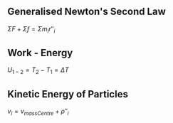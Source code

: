 ## Generalised Newton's Second Law
$\Sigma F + \Sigma f = \Sigma m_{i}r''_{i}$

## Work - Energy
$U_{1-2} = T_{2} - T_{1} = \Delta T$

## Kinetic Energy of Particles
$v_i = v_{massCentre} + \rho ''_i$

